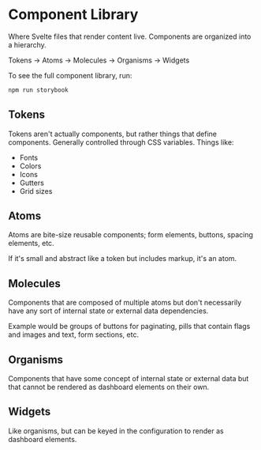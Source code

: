 # Component Library

Where Svelte files that render content live. Components are organized into a hierarchy.

Tokens -> Atoms -> Molecules -> Organisms -> Widgets

To see the full component library, run:

```sh
npm run storybook
```

## Tokens

Tokens aren't actually components, but rather things that define components. Generally controlled through CSS variables. Things like:

- Fonts
- Colors
- Icons
- Gutters
- Grid sizes

## Atoms

Atoms are bite-size reusable components; form elements, buttons, spacing elements, etc.

If it's small and abstract like a token but includes markup, it's an atom.

## Molecules

Components that are composed of multiple atoms but don't necessarily have any sort of internal state or external data dependencies.

Example would be groups of buttons for paginating, pills that contain flags and images and text, form sections, etc.

## Organisms

Components that have some concept of internal state or external data but that cannot be rendered as dashboard elements on their own.

## Widgets

Like organisms, but can be keyed in the configuration to render as dashboard elements.
